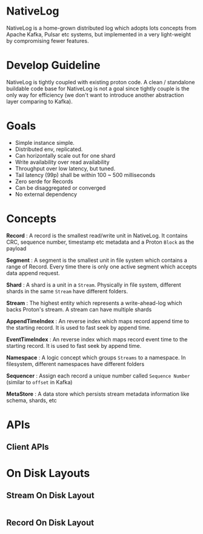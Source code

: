 # NativeLog 

NativeLog is a home-grown distributed log which adopts lots concepts from Apache Kafka, Pulsar etc systems, but implemented 
in a very light-weight by compromising fewer features. 

# Develop Guideline 

NativeLog is tightly coupled with existing proton code. A clean / standalone buildable code base for NativeLog is not a goal 
since tightly couple is the only way for efficiency (we don't want to introduce another abstraction layer comparing to Kafka).

# Goals
- Simple instance simple.
- Distributed env, replicated.
- Can horizontally scale out for one shard 
- Write availability over read availability 
- Throughput over low latency, but tuned.
- Tail latency (99p) shall be within 100 ~ 500 milliseconds
- Zero serde for Records
- Can be disaggregated or converged
- No external dependency

# Concepts
**Record** : A record is the smallest read/write unit in NativeLog. It contains CRC, sequence number, timestamp etc metadata and a Proton `Block` as the payload

**Segment** : A segment is the smallest unit in file system which contains a range of Record. Every time there is only one active segment which accepts data append request.

**Shard** : A shard is a unit in a `Stream`. Physically in file system, different shards in the same `Stream` have different folders. 

**Stream** : The highest entity which represents a write-ahead-log which backs Proton's stream. A stream can have multiple shards

**AppendTimeIndex** : An reverse index which maps record append time to the starting record. It is used to fast seek by append time. 

**EventTimeIndex** : An reverse index which maps record event time to the starting record. It is used to fast seek by append time.

**Namespace** : A logic concept which groups `Streams` to a namespace. In filesystem, different namespaces have different folders

**Sequencer** : Assign each record a unique number called `Sequence Number` (similar to `offset` in Kafka)

**MetaStore** : A data store which persists stream metadata information like schema, shards, etc

# APIs

## Client APIs

# On Disk Layouts
## Stream On Disk Layout

```

```

## Record On Disk Layout